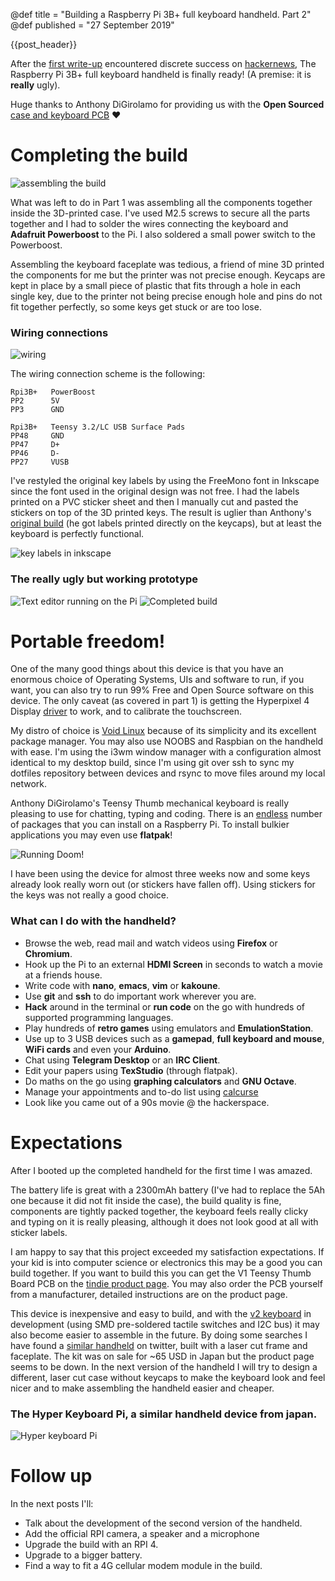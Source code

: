 @def title = "Building a Raspberry Pi 3B+ full keyboard handheld. Part 2"
@def published = "27 September 2019"

{{post_header}}


After the [first write-up](/blog/pihandheld/)
encountered discrete success on [hackernews](https://news.ycombinator.com/item?id=20830037), The Raspberry Pi 3B+ full keyboard handheld is finally ready! (A premise: it is **really** ugly).

Huge thanks to Anthony DiGirolamo for providing us with the **Open Sourced** [case and keyboard PCB](https://github.com/AnthonyDiGirolamo/teensy-thumb-keyboard) ❤️

# Completing the build


![assembling the build](/assets/images/buildingpi1.jpeg)

What was left to do in Part 1 was assembling all the components together inside the 3D-printed case. I've used M2.5 screws to secure all the parts together and I had to solder the wires connecting the keyboard and **Adafruit Powerboost** to the Pi. I also soldered a small power switch to the Powerboost.

Assembling the keyboard faceplate was tedious, a friend of mine 3D printed the components for me but the printer was not precise enough. Keycaps are kept in place by a small piece of plastic that fits through a hole in each single key, due to the printer not being precise enough hole and pins do not fit together perfectly, so some keys get stuck or are too lose. 

### Wiring connections

![wiring](/assets/images/wiring.jpg)

The wiring connection scheme is the following:

```
Rpi3B+   PowerBoost
PP2      5V
PP3      GND
```

```
Rpi3B+   Teensy 3.2/LC USB Surface Pads
PP48     GND
PP47     D+
PP46     D-
PP27     VUSB
```

I've restyled the original key labels by using the FreeMono font in Inkscape since the font used in the original design was not free. I had the labels printed on a PVC sticker sheet and then I manually cut and pasted the stickers on top of the 3D printed keys.
The result is uglier than Anthony's [original build](https://www.thingiverse.com/thing:3209958) (he got labels printed directly on the keycaps), but at least the keyboard is perfectly functional.

![key labels in inkscape](/assets/images/keylabelsinkscape.png)

### The really ugly but working prototype

![Text editor running on the Pi](/assets/images/editorpi.jpg)
![Completed build](/assets/images/completepi2.jpg)


# Portable freedom!

One of the many good things about this device is that you have an enormous choice of Operating Systems, UIs and software to run, if you want, you can also try to run 99% Free and Open Source software on this device. 
The only caveat (as covered in part 1) is getting the Hyperpixel 4 Display [driver](https://github.com/pimoroni/hyperpixel4)
to work, and to calibrate the touchscreen. 

My distro of choice is [Void Linux](https://voidlinux.org) because of its simplicity and its excellent package manager. 
You may also use NOOBS and Raspbian on the handheld with ease.
I'm using the i3wm window manager with a configuration almost identical to my desktop build,
since I'm using git over ssh to sync my dotfiles repository between devices and rsync to move files around my local network.

Anthony DiGirolamo's Teensy Thumb mechanical keyboard is really pleasing to use for chatting, typing and coding. There is an [endless](https://voidlinux.org/packages/) number of packages that you can install on a Raspberry Pi. To install bulkier applications you may even use **flatpak**! 

![Running Doom!](/assets/images/doompi.jpg)

I have been using the device for almost three weeks now and some keys already look really worn out (or stickers have fallen off). Using stickers for the keys was not really a good choice.

### What can I do with the handheld?

* Browse the web, read mail and watch videos using **Firefox** or **Chromium**.
* Hook up the Pi to an external **HDMI Screen** in seconds to watch a movie at a friends house.
* Write code with **nano**, **emacs**, **vim** or **kakoune**.
* Use **git** and **ssh** to do important work wherever you are.
* **Hack** around in the terminal or **run code** on the go with hundreds of supported programming languages.
* Play hundreds of **retro games** using emulators and **EmulationStation**.
* Use up to 3 USB devices such as a **gamepad**, **full keyboard and mouse**, **WiFi cards** and even your **Arduino**.
* Chat using **Telegram Desktop** or an **IRC Client**.
* Edit your papers using **TexStudio** (through flatpak).
* Do maths on the go using **graphing calculators** and **GNU Octave**.
* Manage your appointments and to-do list using [calcurse](https://calcurse.org/)
* Look like you came out of a 90s movie @ the hackerspace.


# Expectations

After I booted up the completed handheld for the first time I was amazed. 

The battery life is great with a 2300mAh battery (I've had to replace the 5Ah one because it did not fit inside the case), the build quality is fine, components are tightly packed together, the keyboard feels really clicky and typing on it is really pleasing, although it does not look good at all with sticker labels. 

I am happy to say that this project exceeded my satisfaction expectations.
If your kid is into computer science or electronics this may be a good you can build together.
If you want to build this you can get the V1 Teensy Thumb Board PCB on the [tindie product page](https://www.tindie.com/products/anthonysavatar/teensy-thumb-keyboard-pcb-only/). You may also order the PCB yourself from a manufacturer, detailed instructions are on the product page.

This device is inexpensive and easy to build, and with the [v2 keyboard](https://hackaday.io/project/162281-teensy-thumb-keyboard/log/164899-working-on-v2) in development (using SMD pre-soldered tactile switches and I2C bus) it may also become easier to assemble in the future. By doing some searches I have found a [similar handheld](https://twitter.com/hashtag/hyperkeyboardpi?src=hash) on twitter, built with a laser cut frame and faceplate. The kit was on sale for ~65 USD in Japan but the product page seems to be down. In the next version of the handheld I will try to design a different, laser cut case without keycaps to make the keyboard look and feel nicer and to make assembling the handheld easier and cheaper. 

### The Hyper Keyboard Pi, a similar handheld device from japan.

![Hyper keyboard Pi](/assets/images/hyperkeyboardpi.jpg)

# Follow up

In the next posts I'll:

* Talk about the development of the second version of the handheld.
* Add the official RPI camera, a speaker and a microphone
* Upgrade the build with an RPI 4.
* Upgrade to a bigger battery.
* Find a way to fit a 4G cellular modem module in the build.